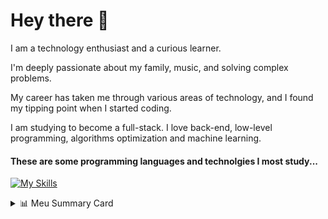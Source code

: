 # Hey there 🤚

I am a technology enthusiast and a curious learner.

I'm deeply passionate about my family, music, and solving complex problems.

My career has taken me through various areas of technology, and I found my tipping point when I started coding.

I am studying to become a full-stack. I love back-end, low-level programming, algorithms optimization and machine learning.

#### These are some programming languages and technolgies I most study...

[![My Skills](https://skillicons.dev/icons?i=c,cpp,rust,clojure,py,js,react,nodejs,nextjs,vite,vercel)](https://skillicons.dev)

<details>
  <summary>📊 Meu Summary Card</summary>
  
  ![](http://github-profile-summary-cards.vercel.app/api/cards/profile-details?username=ivan-maze&theme=transparent)
  ![](http://github-profile-summary-cards.vercel.app/api/cards/repos-per-language?username=ivan-maze&theme=transparent)
  ![](http://github-profile-summary-cards.vercel.app/api/cards/most-commit-language?username=ivan-maze&theme=transparent)
  ![](http://github-profile-summary-cards.vercel.app/api/cards/stats?username=ivan-maze&theme=transparent)
  ![](http://github-profile-summary-cards.vercel.app/api/cards/productive-time?username=ivan-maze&theme=transparent&utcOffset=8)


</details>



